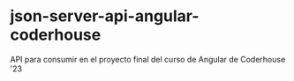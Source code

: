 # json-server-api-angular-coderhouse
API para consumir en el proyecto final del curso de Angular de Coderhouse '23
